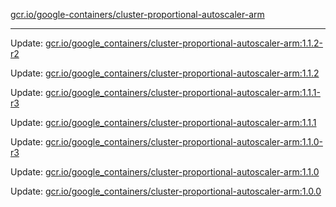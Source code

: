 [gcr.io/google-containers/cluster-proportional-autoscaler-arm](https://hub.docker.com/r/cruse/cluster-proportional-autoscaler-arm/tags/) 

----
Update: [gcr.io/google_containers/cluster-proportional-autoscaler-arm:1.1.2-r2](https://hub.docker.com/r/cruse/cluster-proportional-autoscaler-arm/tags/)

Update: [gcr.io/google_containers/cluster-proportional-autoscaler-arm:1.1.2](https://hub.docker.com/r/cruse/cluster-proportional-autoscaler-arm/tags/)

Update: [gcr.io/google_containers/cluster-proportional-autoscaler-arm:1.1.1-r3](https://hub.docker.com/r/cruse/cluster-proportional-autoscaler-arm/tags/)

Update: [gcr.io/google_containers/cluster-proportional-autoscaler-arm:1.1.1](https://hub.docker.com/r/cruse/cluster-proportional-autoscaler-arm/tags/)

Update: [gcr.io/google_containers/cluster-proportional-autoscaler-arm:1.1.0-r3](https://hub.docker.com/r/cruse/cluster-proportional-autoscaler-arm/tags/)

Update: [gcr.io/google_containers/cluster-proportional-autoscaler-arm:1.1.0](https://hub.docker.com/r/cruse/cluster-proportional-autoscaler-arm/tags/)

Update: [gcr.io/google_containers/cluster-proportional-autoscaler-arm:1.0.0](https://hub.docker.com/r/cruse/cluster-proportional-autoscaler-arm/tags/)

